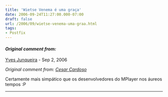 ```yaml
---
title: 'Wietse Venema é uma graça'
date: 2006-09-24T11:27:00.000-07:00
draft: false
url: /2006/09/wietse-venema-uma-graa.html
tags: 
- Postfix
---
```


#### _Original comment from:_
[Yves Junqueira](https://www.blogger.com/profile/00104361785049371212 "noreply@blogger.com") - <time datetime="2006-09-26T04:52:00.000-07:00">Sep 2, 2006</time>

_Original comment from: [Cesar Cardoso](http://fudeblog.zyakannazio.eti.br)_  
  
Certamente mais simpático que os desenvolvedores do MPlayer nos áureos tempos :P
<hr />
